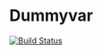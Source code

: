 # Dummyvar

[![Build Status](https://github.com/fabrizioleone/Dummyvar.jl/actions/workflows/CI.yml/badge.svg?branch=main)](https://github.com/fabrizioleone/Dummyvar.jl/actions/workflows/CI.yml?query=branch%3Amain)
